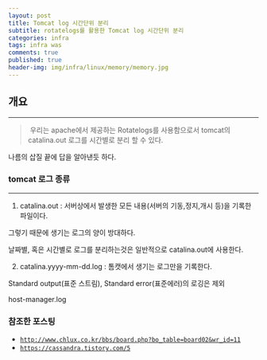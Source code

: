 ```yaml
---
layout: post
title: Tomcat log 시간단위 분리  
subtitle: rotatelogs를 활용한 Tomcat log 시간단위 분리
categories: infra
tags: infra was
comments: true
published: true
header-img: img/infra/linux/memory/memory.jpg
---
```


## 개요

---
> 우리는 apache에서 제공하는 Rotatelogs를 사용함으로서 tomcat의 catalina.out 로그를 시간별로 분리 할 수 있다. 


나름의 삽질 끝에 답을 알아낸듯 하다.






### tomcat 로그 종류

---

1. catalina.out : 서버상에서 발생한 모든 내용(서버의 기동,정지,개시 등)을 기록한 파일이다. 

그렇기 때문에 생기는 로그의 양이 방대하다.

날짜별, 혹은 시간별로 로그를 분리하는것은 일반적으로 catalina.out에 사용한다.


2. catalina.yyyy-mm-dd.log : 톰캣에서 생기는 로그만을 기록한다.

Standard output(표준 스트림), Standard error(표준에러)의 로깅은 제외

host-manager.log


### 참조한 포스팅

- [`http://www.chlux.co.kr/bbs/board.php?bo_table=board02&wr_id=11`](http://www.chlux.co.kr/bbs/board.php?bo_table=board02&wr_id=11)
- [`https://cassandra.tistory.com/5`](https://cassandra.tistory.com/5)
